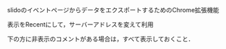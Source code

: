 slidoのイベントページからデータをエクスポートするためのChrome拡張機能

表示をRecentにして，サーバーアドレスを変えて利用

下の方に非表示のコメントがある場合は，すべて表示しておくこと．
